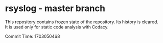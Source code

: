 # rsyslog - master branch

This repository contains frozen state of the repository.
Its history is cleared. It is used only for static code
analysis with Codacy.

Commit Time: 1703050468